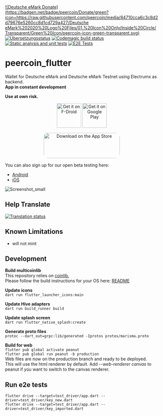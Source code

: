 [![Deutsche eMark Donate](https://badgen.net/badge/peercoin/Donate/green?icon=https://raw.githubusercontent.com/peercoin/media/84710cca6c3c8d2d79676e5260cc8d1cd729a427/Deutsche eMark%202020%20Logo%20Files/01.%20Icon%20Only/Inside%20Circle/Transparent/Green%20Icon/peercoin-icon-green-transparent.svg)](https://chainz.cryptoid.info/ppc/address.dws?p77CZFn9jvg9waCzKBzkQfSvBBzPH1nRre)
<a href="https://weblate.ppc.lol/engage/peercoin-flutter/">
<img src="https://weblate.ppc.lol/widgets/peercoin-flutter/-/translations/svg-badge.svg" alt="Übersetzungsstatus" /></a>
[![Codemagic build status](https://api.codemagic.io/apps/61012a37d885ed7a8c3e8b25/61012a37d885ed7a8c3e8b24/status_badge.svg)](https://codemagic.io/apps/61012a37d885ed7a8c3e8b25/61012a37d885ed7a8c3e8b24/latest_build)
[![Static analysis and unit tests](https://github.com/peercoin/peercoin_flutter/actions/workflows/static_analysis_and_unit_test.yml/badge.svg)](https://github.com/peercoin/peercoin_flutter/actions/workflows/static_analysis_and_unit_test.yml)
[![E2E Tests](https://github.com/peercoin/peercoin_flutter/actions/workflows/e2e_tests.yml/badge.svg)](https://github.com/peercoin/peercoin_flutter/actions/workflows/e2e_tests.yml)
# peercoin_flutter
Wallet for Deutsche eMark and Deutsche eMark Testnet using Electrumx as backend.  
**App in constant development**  

**Use at own risk.**  


<p align="center">
     <a href="https://f-droid.org/packages/com.coinerella.emark/">
<img src="https://fdroid.gitlab.io/artwork/badge/get-it-on.png"
     alt="Get it on F-Droid"
     height="80"></a>
<a href="https://play.google.com/store/apps/details?id=com.coinerella.emark"><img src="https://play.google.com/intl/en_us/badges/images/generic/en-play-badge.png"
     alt="Get it on Google Play" height="80"></a>
</p>
<p align="center">
     <a href="https://apps.apple.com/app/peercoin-wallet/id1571755170?itsct=apps_box_badge&amp;itscg=30200" style="display: inline-block; overflow: hidden; border-radius: 13px; width: 250px; height: 83px;"><img src="https://tools.applemediaservices.com/api/badges/download-on-the-app-store/black/en-us?size=250x83&amp;releaseDate=1626912000&h=8e86ea0b88a4e8559b76592c43b3fe60" alt="Download on the App Store" style="border-radius: 13px; width: 250px; height: 83px;"></a>
</p> 

You can also sign up for our open beta testing here:

* [Android](https://play.google.com/apps/testing/com.coinerella.emark)
* [iOS](https://testflight.apple.com/join/iilc4SvQ)

![Screenshot_small](https://user-images.githubusercontent.com/11148913/124509449-470f7c80-ddd2-11eb-9daf-56de7eb83594.png)

## Help Translate
<a href="https://weblate.ppc.lol/engage/peercoin-flutter/">
<img src="https://weblate.ppc.lol/widgets/peercoin-flutter/-/translations/multi-auto.svg" alt="Translation status" />
</a>

## Known Limitations
- will not mint

## Development
**Build multicoinlib**  
This repository relies on 
[coinlib.](https://github.com/KamaniasFaucet/multicoinlib "https://github.com/KamaniasFaucet/multicoinlib")  
Please follow the build instructions for your OS here:
[README](https://github.com/KamaniasFaucet/multicoinlib/blob/master/multicoinlib/README.md)

**Update icons**  
`dart run flutter_launcher_icons:main`

**Update Hive adapters**  
`dart run build_runner build`

**Update splash screen**  
`dart run flutter_native_splash:create`

**Generate proto files**  
`protoc --dart_out=grpc:lib/generated -Iprotos protos/marisma.proto`

**Build for web**  
`flutter pub global activate peanut`  
`flutter pub global run peanut -b production`  
Web files are now on the production branch and ready to be deployed.  
This will use the html renderer by default. Add *--web-renderer canvas* to peanut if you want to switch to the canvas renderer.

## Run e2e tests
`flutter drive --target=test_driver/app.dart --driver=test_driver/key_new.dart`  
`flutter drive --target=test_driver/app.dart --driver=test_driver/key_imported.dart`
